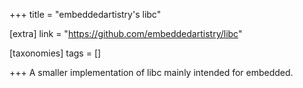 +++
title = "embeddedartistry's libc"

[extra]
link = "https://github.com/embeddedartistry/libc"

[taxonomies]
tags = []

+++
A smaller implementation of libc mainly intended for embedded.
